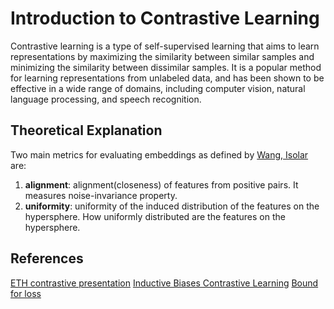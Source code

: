 # Introduction to Contrastive Learning

Contrastive learning is a type of self-supervised learning that aims to learn representations by maximizing the similarity between similar samples and minimizing the similarity between dissimilar samples.
It is a popular method for learning representations from unlabeled data, and has been shown to be effective in a wide range of domains, including computer vision, natural language processing, and speech recognition.

## Theoretical Explanation

Two main metrics for evaluating embeddings as defined by [Wang, Isolar](https://arxiv.org/abs/2005.10242) are:

1. **alignment**: alignment(closeness) of features from positive pairs. It measures noise-invariance property.
2. **uniformity**: uniformity of the induced distribution of the features on the hypersphere. How uniformly distributed are the features on the hypersphere.

## References

[ETH contrastive presentation](https://disco.ethz.ch/courses/fs22/seminar/talks/03_05_contrastive_presentation%20.pdf)
[Inductive Biases Contrastive Learning](https://proceedings.mlr.press/v162/saunshi22a/saunshi22a.pdf)
[Bound for loss](http://www.offconvex.org/2019/03/19/CURL/)
